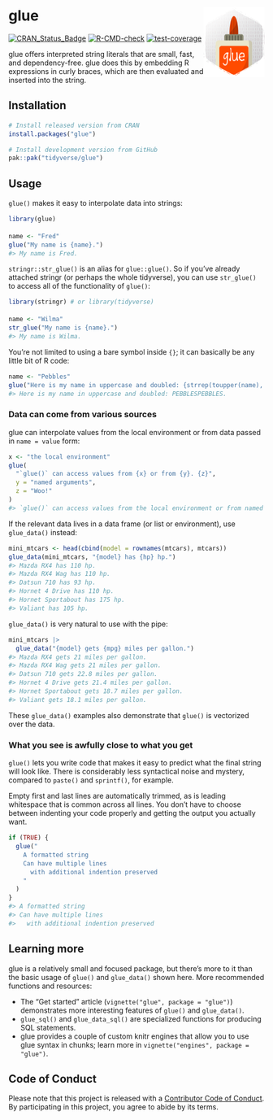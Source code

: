 
<!-- README.md is generated from README.Rmd. Please edit that file -->

# glue <a href="https://glue.tidyverse.org"><img src="man/figures/logo.png" align="right" height="138" alt="glue website" /></a>

<!-- badges: start -->

[![CRAN_Status_Badge](https://www.r-pkg.org/badges/version/glue)](https://cran.r-project.org/package=glue)
[![R-CMD-check](https://github.com/tidyverse/glue/actions/workflows/R-CMD-check.yaml/badge.svg)](https://github.com/tidyverse/glue/actions/workflows/R-CMD-check.yaml)
[![test-coverage](https://github.com/tidyverse/glue/actions/workflows/test-coverage.yaml/badge.svg)](https://github.com/tidyverse/glue/actions/workflows/test-coverage.yaml)
<!-- badges: end -->

glue offers interpreted string literals that are small, fast, and
dependency-free. glue does this by embedding R expressions in curly
braces, which are then evaluated and inserted into the string.

## Installation

<div class=".pkgdown-release">

``` r
# Install released version from CRAN
install.packages("glue")
```

</div>

<div class=".pkgdown-devel">

``` r
# Install development version from GitHub
pak::pak("tidyverse/glue")
```

</div>

## Usage

`glue()` makes it easy to interpolate data into strings:

``` r
library(glue)

name <- "Fred"
glue("My name is {name}.")
#> My name is Fred.
```

`stringr::str_glue()` is an alias for `glue::glue()`. So if you’ve
already attached stringr (or perhaps the whole tidyverse), you can use
`str_glue()` to access all of the functionality of `glue()`:

``` r
library(stringr) # or library(tidyverse)

name <- "Wilma"
str_glue("My name is {name}.")
#> My name is Wilma.
```

You’re not limited to using a bare symbol inside `{}`; it can basically
be any little bit of R code:

``` r
name <- "Pebbles"
glue("Here is my name in uppercase and doubled: {strrep(toupper(name), 2)}.")
#> Here is my name in uppercase and doubled: PEBBLESPEBBLES.
```

### Data can come from various sources

glue can interpolate values from the local environment or from data
passed in `name = value` form:

``` r
x <- "the local environment"
glue(
  "`glue()` can access values from {x} or from {y}. {z}",
  y = "named arguments",
  z = "Woo!"
)
#> `glue()` can access values from the local environment or from named arguments. Woo!
```

If the relevant data lives in a data frame (or list or environment), use
`glue_data()` instead:

``` r
mini_mtcars <- head(cbind(model = rownames(mtcars), mtcars))
glue_data(mini_mtcars, "{model} has {hp} hp.")
#> Mazda RX4 has 110 hp.
#> Mazda RX4 Wag has 110 hp.
#> Datsun 710 has 93 hp.
#> Hornet 4 Drive has 110 hp.
#> Hornet Sportabout has 175 hp.
#> Valiant has 105 hp.
```

`glue_data()` is very natural to use with the pipe:

``` r
mini_mtcars |>
  glue_data("{model} gets {mpg} miles per gallon.")
#> Mazda RX4 gets 21 miles per gallon.
#> Mazda RX4 Wag gets 21 miles per gallon.
#> Datsun 710 gets 22.8 miles per gallon.
#> Hornet 4 Drive gets 21.4 miles per gallon.
#> Hornet Sportabout gets 18.7 miles per gallon.
#> Valiant gets 18.1 miles per gallon.
```

These `glue_data()` examples also demonstrate that `glue()` is
vectorized over the data.

### What you see is awfully close to what you get

`glue()` lets you write code that makes it easy to predict what the
final string will look like. There is considerably less syntactical
noise and mystery, compared to `paste()` and `sprintf()`, for example.

Empty first and last lines are automatically trimmed, as is leading
whitespace that is common across all lines. You don’t have to choose
between indenting your code properly and getting the output you actually
want.

``` r
if (TRUE) {
  glue("
    A formatted string
    Can have multiple lines
      with additional indention preserved
    "
  )
}
#> A formatted string
#> Can have multiple lines
#>   with additional indention preserved
```

## Learning more

glue is a relatively small and focused package, but there’s more to it
than the basic usage of `glue()` and `glue_data()` shown here. More
recommended functions and resources:

- The “Get started” article (`vignette("glue", package = "glue")`)
  demonstrates more interesting features of `glue()` and `glue_data()`.
- `glue_sql()` and `glue_data_sql()` are specialized functions for
  producing SQL statements.
- glue provides a couple of custom knitr engines that allow you to use
  glue syntax in chunks; learn more in
  `vignette("engines", package = "glue")`.

## Code of Conduct

Please note that this project is released with a [Contributor Code of
Conduct](https://glue.tidyverse.org/CODE_OF_CONDUCT.html). By
participating in this project, you agree to abide by its terms.
